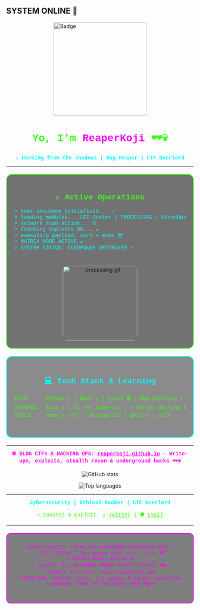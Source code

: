 ## SYSTEM ONLINE 👾

<img src="https://tryhackme-badges.s3.amazonaws.com/reaperkoji.png" alt="Badge" width="250" style="border:none; display:block; margin: 0 auto 20px auto;" />

<h1 align="center" style="color:#39ff14; font-family: 'Courier New', monospace;">
  Yo, I’m <span style="color:#ff00ff;">ReaperKoji</span> 🕶️💀
</h1>

<p align="center" style="color:#00ffff; font-family: 'Courier New', monospace; font-weight:bold;">
  🐚 Hacking from the shadows | Bug Reaper | CTF Overlord
</p>

---

<div align="center" style="border: 2px solid #39ff14; padding: 20px; border-radius: 15px; max-width: 540px; margin: 20px auto; background-color: rgba(0,0,0,0.55);">
  <h2 style="color:#39ff14; font-family: 'Courier New', monospace;">🚀 Active Operations</h2>
  <pre style="text-align:left; color:#00ffff; font-family: 'Courier New', monospace; font-size:14px;">
> boot sequence initialized... ✅
> loading modules... LFI-Buster | PROCESSING | ReconOps
> network scan active... 🌐
> fetching exploits DB... 💾
> executing payload: curl + echo 😎
> MATRIX MODE ACTIVE 🌌
> SYSTEM STATUS: OVERPOWER DESTROYER ⚡
  </pre>
  <img src="https://media.giphy.com/media/v1.Y2lkPWVjZjA1ZTQ3azdvbzdiZDc1eW81ZWdzMzdtcjVxb3cyMGY5a3F3OXUzeHIwOG93cyZlcD12MV9naWZzX3NlYXJjaCZjdD1n/B8dUiWJmQi4KCQhS9x/giphy.gif" width="200" alt="processing gif" style="border-radius: 12px; margin-top:10px;" />
</div>

<div align="center" style="border: 2px solid #00ffff; padding: 20px; border-radius: 15px; max-width: 540px; margin: 20px auto; background-color: rgba(0,0,0,0.45);">
  <h2 style="color:#00ffff; font-family: 'Courier New', monospace;">💻 Tech Stack & Learning</h2>
  <pre style="text-align:left; color:#39ff14; font-family: 'Courier New', monospace; font-size:14px;">
MAIN:     Python 🐍 | Bash 🐚 | Linux 🖥️ | Web Exploits 💀
ADVANCE:  Rust 🦀 | AI for Cybersec 🤖 | Kernel Hacking 🛠️
TOOLS:    nmap | curl | metasploit | ghidra | john
  </pre>
</div>

---

<p align="center" style="color:#ff00ff; font-family: 'Courier New', monospace; font-weight:bold;">
  🌐 BLOG CTFs & HACKING OPS:  
  <a href="https://reaperkoji.github.io/" style="color:#ff00ff;">reaperkoji.github.io</a>  
  - Write-ups, exploits, stealth recon & underground hacks 🕶️💀
</p>

<p align="center">
  <img src="https://github-readme-stats.vercel.app/api?username=ReaperKoji&show_icons=true&theme=radical&title_color=39ff14&icon_color=00ffff&text_color=cccccc" alt="GitHub stats" />
</p>

<p align="center">
  <img src="https://github-readme-stats.vercel.app/api/top-langs/?username=ReaperKoji&layout=compact&theme=radical" alt="Top languages" />
</p>

---

<p align="center" style="color:#00ffff; font-weight:bold; font-family: 'Courier New', monospace;">
  Cybersecurity | Ethical Hacker | CTF Overlord
</p>

<p align="center" style="color:#39ff14; font-family: 'Courier New', monospace;">
  ⚡ Connect & Exploit:  
  🦾 <a href="https://twitter.com/ReaperKoji" style="color:#39ff14;">Twitter</a> |  
  🛡️ <a href="mailto:g3ars23@gmail.com" style="color:#39ff14;">Email</a>
</p>

---

<div align="center" style="border: 2px solid #ff00ff; padding: 15px; border-radius: 12px; max-width: 540px; margin: 20px auto; background-color: rgba(0,0,0,0.5);">
  <pre style="color:#ff00ff; font-family: 'Courier New', monospace; font-size:13px;">
> SYSTEM STATUS: CATACLISM OVERPOWER DESTROYER MODE ⚡🔥
> LAST EXPLOIT: Box pwned with curl + echo 😎
> MATRIX MODE: ACTIVE 🌐
> ALERTS: ALL NETWORKS UNDER REAPER CONTROL 👁️💀
> REMOTE OPS LOGS: /home/reaperkoji/ops
> EXECUTING: stealth recon, LFI bypass & kernel injection 🚀
> WARNING: DARK NET WATCHING YOUR MOVE
  </pre>
</div>
